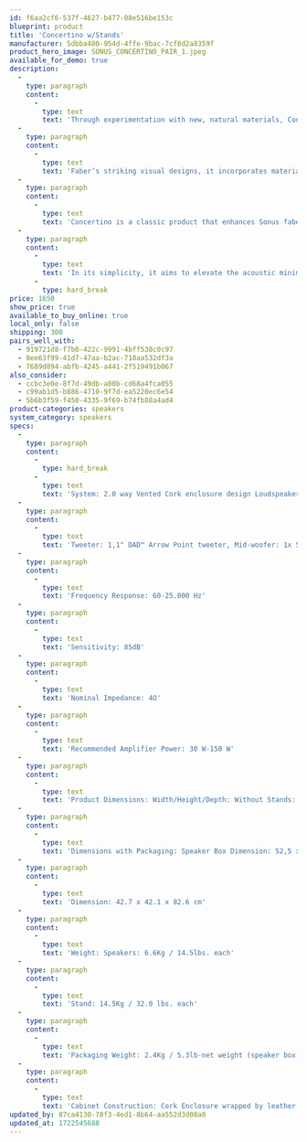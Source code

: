 ```yaml
---
id: f6aa2cf6-537f-4627-b477-08e516be153c
blueprint: product
title: 'Concertino w/Stands'
manufacturer: 5dbba480-954d-4ffe-9bac-7cf8d2a8359f
product_hero_image: SONUS_CONCERTINO_PAIR_1.jpeg
available_for_demo: true
description:
  -
    type: paragraph
    content:
      -
        type: text
        text: 'Through experimentation with new, natural materials, Concertino embraces the Natural Sound philosophy of Sonus faber. While it retains a historic trapezoidal shape emblematic of Sonus f'
  -
    type: paragraph
    content:
      -
        type: text
        text: 'Faber’s striking visual designs, it incorporates materials such as cork and plant-based leather alternatives for a modern acoustical soundstage.'
  -
    type: paragraph
    content:
      -
        type: text
        text: 'Concertino is a classic product that enhances Sonus faber’s iconic line of two-way speaker systems. These bookshelf speakers blend our history of timeless Italian craftsmanship with the advancements of new technological lifeblood.'
  -
    type: paragraph
    content:
      -
        type: text
        text: 'In its simplicity, it aims to elevate the acoustic minimalism of our origins.'
      -
        type: hard_break
price: 1650
show_price: true
available_to_buy_online: true
local_only: false
shipping: 300
pairs_well_with:
  - 919721d8-f7b0-422c-9991-4bff538c0c97
  - 8ee63f99-41d7-47aa-b2ac-710aa532df3a
  - 7689d894-abfb-4245-a441-2f519491b067
also_consider:
  - ccbc3e0e-8f7d-49db-a80b-cd68a4fca055
  - c99ab1d5-b886-4710-9f7d-ea5220ec6e54
  - 5b6b3f59-f450-4335-9f69-b74fb88a4ad4
product-categories: speakers
system_category: speakers
specs:
  -
    type: paragraph
    content:
      -
        type: hard_break
      -
        type: text
        text: 'System: 2.0 way Vented Cork enclosure design Loudspeakers'
  -
    type: paragraph
    content:
      -
        type: text
        text: 'Tweeter: 1,1" DAD™ Arrow Point tweeter, Mid-woofer: 1x 5.25" Ferrite Magnet Mid-woofer Crossover Points - 1700Hz'
  -
    type: paragraph
    content:
      -
        type: text
        text: 'Frequency Response: 60-25.000 Hz'
  -
    type: paragraph
    content:
      -
        type: text
        text: 'Sensitivity: 85dB'
  -
    type: paragraph
    content:
      -
        type: text
        text: 'Nominal Impedance: 4Ω'
  -
    type: paragraph
    content:
      -
        type: text
        text: 'Recommended Amplifier Power: 30 W-150 W'
  -
    type: paragraph
    content:
      -
        type: text
        text: 'Product Dimensions: Width/Height/Depth: Without Stands: 21,4 x 31,4 x 29,6cm / 8,4 x 12,4 x 11,6 inch (per speaker) With Stands: 27 x104,4 x 32 cm /10,6 x 41 x 12,6 inch'
  -
    type: paragraph
    content:
      -
        type: text
        text: 'Dimensions with Packaging: Speaker Box Dimension: 52,5 x 46,0x 41,5 cm Stand Box'
  -
    type: paragraph
    content:
      -
        type: text
        text: 'Dimension: 42.7 x 42.1 x 82.6 cm'
  -
    type: paragraph
    content:
      -
        type: text
        text: 'Weight: Speakers: 6.6Kg / 14.5lbs. each'
  -
    type: paragraph
    content:
      -
        type: text
        text: 'Stand: 14.5Kg / 32.0 lbs. each'
  -
    type: paragraph
    content:
      -
        type: text
        text: 'Packaging Weight: 2.4Kg / 5.3lb-net weight (speaker box) 3Kg / 6,61lb: net weight (stand box)'
  -
    type: paragraph
    content:
      -
        type: text
        text: 'Cabinet Construction: Cork Enclosure wrapped by leather and Solid Wood side panels'
updated_by: 87ca4130-78f3-4ed1-8b64-aa552d3d08a8
updated_at: 1722545688
---
```

